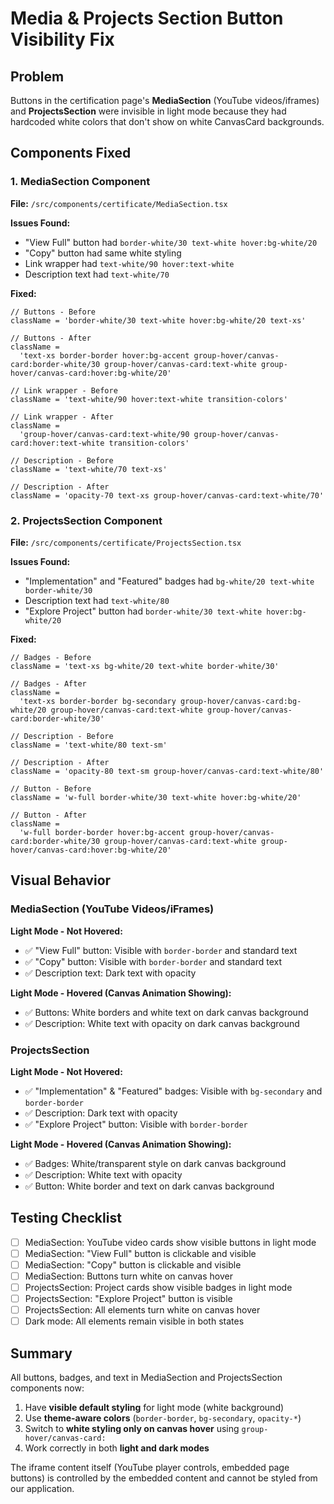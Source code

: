 # Media & Projects Section Button Visibility Fix

## Problem

Buttons in the certification page's **MediaSection** (YouTube videos/iframes) and **ProjectsSection** were invisible in light mode because they had hardcoded white colors that don't show on white CanvasCard backgrounds.

## Components Fixed

### 1. MediaSection Component

**File:** `/src/components/certificate/MediaSection.tsx`

**Issues Found:**

- "View Full" button had `border-white/30 text-white hover:bg-white/20`
- "Copy" button had same white styling
- Link wrapper had `text-white/90 hover:text-white`
- Description text had `text-white/70`

**Fixed:**

```tsx
// Buttons - Before
className = 'border-white/30 text-white hover:bg-white/20 text-xs'

// Buttons - After
className =
  'text-xs border-border hover:bg-accent group-hover/canvas-card:border-white/30 group-hover/canvas-card:text-white group-hover/canvas-card:hover:bg-white/20'

// Link wrapper - Before
className = 'text-white/90 hover:text-white transition-colors'

// Link wrapper - After
className =
  'group-hover/canvas-card:text-white/90 group-hover/canvas-card:hover:text-white transition-colors'

// Description - Before
className = 'text-white/70 text-xs'

// Description - After
className = 'opacity-70 text-xs group-hover/canvas-card:text-white/70'
```

### 2. ProjectsSection Component

**File:** `/src/components/certificate/ProjectsSection.tsx`

**Issues Found:**

- "Implementation" and "Featured" badges had `bg-white/20 text-white border-white/30`
- Description text had `text-white/80`
- "Explore Project" button had `border-white/30 text-white hover:bg-white/20`

**Fixed:**

```tsx
// Badges - Before
className = 'text-xs bg-white/20 text-white border-white/30'

// Badges - After
className =
  'text-xs border-border bg-secondary group-hover/canvas-card:bg-white/20 group-hover/canvas-card:text-white group-hover/canvas-card:border-white/30'

// Description - Before
className = 'text-white/80 text-sm'

// Description - After
className = 'opacity-80 text-sm group-hover/canvas-card:text-white/80'

// Button - Before
className = 'w-full border-white/30 text-white hover:bg-white/20'

// Button - After
className =
  'w-full border-border hover:bg-accent group-hover/canvas-card:border-white/30 group-hover/canvas-card:text-white group-hover/canvas-card:hover:bg-white/20'
```

## Visual Behavior

### MediaSection (YouTube Videos/iFrames)

**Light Mode - Not Hovered:**

- ✅ "View Full" button: Visible with `border-border` and standard text
- ✅ "Copy" button: Visible with `border-border` and standard text
- ✅ Description text: Dark text with opacity

**Light Mode - Hovered (Canvas Animation Showing):**

- ✅ Buttons: White borders and white text on dark canvas background
- ✅ Description: White text with opacity on dark canvas background

### ProjectsSection

**Light Mode - Not Hovered:**

- ✅ "Implementation" & "Featured" badges: Visible with `bg-secondary` and `border-border`
- ✅ Description: Dark text with opacity
- ✅ "Explore Project" button: Visible with `border-border`

**Light Mode - Hovered (Canvas Animation Showing):**

- ✅ Badges: White/transparent style on dark canvas background
- ✅ Description: White text with opacity
- ✅ Button: White border and text on dark canvas background

## Testing Checklist

- [ ] MediaSection: YouTube video cards show visible buttons in light mode
- [ ] MediaSection: "View Full" button is clickable and visible
- [ ] MediaSection: "Copy" button is clickable and visible
- [ ] MediaSection: Buttons turn white on canvas hover
- [ ] ProjectsSection: Project cards show visible badges in light mode
- [ ] ProjectsSection: "Explore Project" button is visible
- [ ] ProjectsSection: All elements turn white on canvas hover
- [ ] Dark mode: All elements remain visible in both states

## Summary

All buttons, badges, and text in MediaSection and ProjectsSection components now:

1. Have **visible default styling** for light mode (white background)
2. Use **theme-aware colors** (`border-border`, `bg-secondary`, `opacity-*`)
3. Switch to **white styling only on canvas hover** using `group-hover/canvas-card:`
4. Work correctly in both **light and dark modes**

The iframe content itself (YouTube player controls, embedded page buttons) is controlled by the embedded content and cannot be styled from our application.
